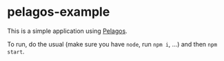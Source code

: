 # pelagos-example

This is a simple application using [Pelagos](https://github.com/bluecatengineering/pelagos-packages).

To run, do the usual (make sure you have `node`, run `npm i`, ...) and then `npm start`.
